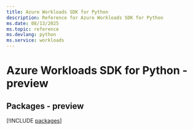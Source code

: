 ```yaml
---
title: Azure Workloads SDK for Python
description: Reference for Azure Workloads SDK for Python
ms.date: 08/13/2025
ms.topic: reference
ms.devlang: python
ms.service: workloads
---
```

# Azure Workloads SDK for Python - preview
## Packages - preview
[!INCLUDE [packages](workloads-index.md)]